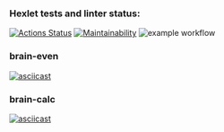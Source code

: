### Hexlet tests and linter status:
[![Actions Status](https://github.com/VasiliyBogdanov/python-project-lvl1/workflows/hexlet-check/badge.svg)](https://github.com/VasiliyBogdanov/python-project-lvl1/actions)
[![Maintainability](https://api.codeclimate.com/v1/badges/a99a88d28ad37a79dbf6/maintainability)](https://codeclimate.com/github/codeclimate/codeclimate/maintainability)
![example workflow](https://github.com/VasiliyBogdanov/python-project-lvl1/workflows/make_lint/badge.svg)
### brain-even
[![asciicast](https://asciinema.org/a/vAII6SGUdUEqq2DAomTypoHkc.svg)](https://asciinema.org/a/vAII6SGUdUEqq2DAomTypoHkc)
### brain-calc
[![asciicast](https://asciinema.org/a/esVrPezRjUkAeI5C69wFnQLuJ.svg)](https://asciinema.org/a/esVrPezRjUkAeI5C69wFnQLuJ)
